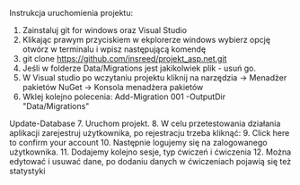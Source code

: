 Instrukcja uruchomienia projektu:
1. Zainstaluj git for windows oraz Visual Studio
2. Klikając prawym przyciskiem w ekplorerze windows wybierz opcję otwórz w terminalu i wpisz następującą komendę
3. git clone https://github.com/insreed/projekt_asp.net.git
4. Jeśli w folderze Data/Migrations jest jakikolwiek plik - usuń go.
5. W Visual studio po wczytaniu projektu kliknij na narzędzia -> Menadżer pakietów NuGet -> Konsola menadżera pakietów
6. Wklej kolejno polecenia:
 Add-Migration 001 -OutputDir "Data/Migrations"
 
 
 
 Update-Database
7. Uruchom projekt.
8. W celu przetestowania działania aplikacji zarejestruj użytkownika, po rejestracju trzeba kliknąć:
9. Click here to confirm your account
10. Następnie logujemy się na zalogowanego użytkownika.
11. Dodajemy kolejno sesje, typ ćwiczeń i ćwiczenia
12. Można edytować i usuwać dane, po dodaniu danych w ćwiczeniach pojawią się też statystyki
